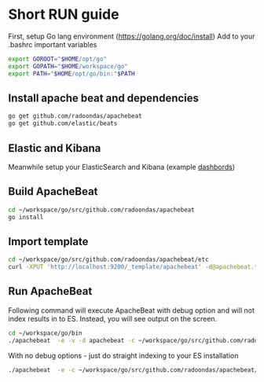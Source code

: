 # Short RUN guide

First, setup Go lang environment (https://golang.org/doc/install)
Add to your .bashrc important variables

```bash
export GOROOT="$HOME/opt/go"
export GOPATH="$HOME/workspace/go"
export PATH="$HOME/opt/go/bin:"$PATH
```

## Install apache beat and dependencies

```bash
go get github.com/radoondas/apachebeat
go get github.com/elastic/beats
```

## Elastic and Kibana
Meanwhile setup your ElasticSearch and Kibana (example [dashbords](https://github.com/radoondas/apachebeat/tree/master/kibana))

## Build ApacheBeat 

```bash
cd ~/workspace/go/src/github.com/radoondas/apachebeat
go install
```

## Import template
```bash
cd ~/workspace/go/src/github.com/radoondas/apachebeat/etc
curl -XPUT 'http://localhost:9200/_template/apachebeat' -d@apachebeat.template.json
```

## Run ApacheBeat

Following command will execute ApacheBeat with debug option and will not index results in to ES. Instead, you will see output on the screen.
```bash
cd ~/workspace/go/bin
./apachebeat  -e -v -d apachebeat -c ~/workspace/go/src/github.com/radoondas/apachebeat/etc/apachebeat.yml
```

With no debug options - just do straight indexing to your ES installation

```bash
./apachebeat  -e -c ~/workspace/go/src/github.com/radoondas/apachebeat/etc/apachebeat.yml
```
